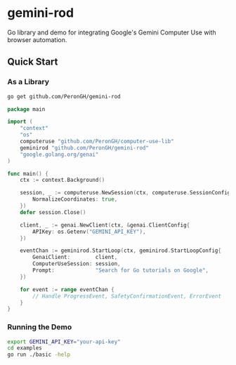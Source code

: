 # gemini-rod

Go library and demo for integrating Google's Gemini Computer Use with browser automation.

## Quick Start

### As a Library

```bash
go get github.com/PeronGH/gemini-rod
```

```go
package main

import (
    "context"
    "os"
    computeruse "github.com/PeronGH/computer-use-lib"
    geminirod "github.com/PeronGH/gemini-rod"
    "google.golang.org/genai"
)

func main() {
    ctx := context.Background()

    session, _ := computeruse.NewSession(ctx, computeruse.SessionConfig{
        NormalizeCoordinates: true,
    })
    defer session.Close()

    client, _ := genai.NewClient(ctx, &genai.ClientConfig{
        APIKey: os.Getenv("GEMINI_API_KEY"),
    })

    eventChan := geminirod.StartLoop(ctx, geminirod.StartLoopConfig{
        GenaiClient:        client,
        ComputerUseSession: session,
        Prompt:             "Search for Go tutorials on Google",
    })

    for event := range eventChan {
        // Handle ProgressEvent, SafetyConfirmationEvent, ErrorEvent
    }
}
```

### Running the Demo

```bash
export GEMINI_API_KEY="your-api-key"
cd examples
go run ./basic -help
```
